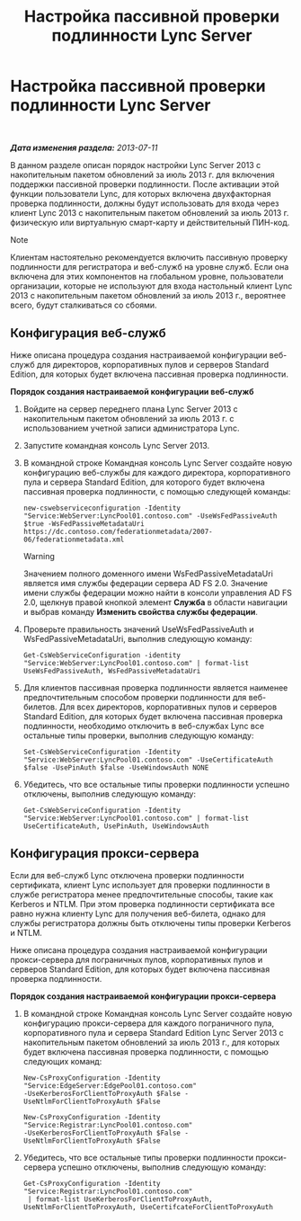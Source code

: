 ﻿---
title: Настройка пассивной проверки подлинности Lync Server
TOCTitle: Настройка пассивной проверки подлинности Lync Server
ms:assetid: 9a904b8d-9fce-4abf-be73-5c8e48cfb53a
ms:mtpsurl: https://technet.microsoft.com/ru-ru/library/Dn308569(v=OCS.15)
ms:contentKeyID: 56270590
ms.date: 05/19/2016
mtps_version: v=OCS.15
ms.translationtype: HT
---

# Настройка пассивной проверки подлинности Lync Server

 

_**Дата изменения раздела:** 2013-07-11_

В данном разделе описан порядок настройки Lync Server 2013 с накопительным пакетом обновлений за июль 2013 г. для включения поддержки пассивной проверки подлинности. После активации этой функции пользователи Lync, для которых включена двухфакторная проверка подлинности, должны будут использовать для входа через клиент Lync 2013 с накопительным пакетом обновлений за июль 2013 г. физическую или виртуальную смарт-карту и действительный ПИН-код.

> [!note]  
> Клиентам настоятельно рекомендуется включить пассивную проверку подлинности для регистратора и веб-служб на уровне служб. Если она включена для этих компонентов на глобальном уровне, пользователи организации, которые не используют для входа настольный клиент Lync 2013 с накопительным пакетом обновлений за июль 2013 г., вероятнее всего, будут сталкиваться со сбоями.

## Конфигурация веб-служб

Ниже описана процедура создания настраиваемой конфигурации веб-служб для директоров, корпоративных пулов и серверов Standard Edition, для которых будет включена пассивная проверка подлинности.

**Порядок создания настраиваемой конфигурации веб-служб**

1.  Войдите на сервер переднего плана Lync Server 2013 с накопительным пакетом обновлений за июль 2013 г. с использованием учетной записи администратора Lync.

2.  Запустите командная консоль Lync Server 2013.

3.  В командной строке Командная консоль Lync Server создайте новую конфигурацию веб-службы для каждого директора, корпоративного пула и сервера Standard Edition, для которого будет включена пассивная проверка подлинности, с помощью следующей команды:
    
        new-cswebserviceconfiguration -Identity "Service:WebServer:LyncPool01.contoso.com" -UseWsFedPassiveAuth $true -WsFedPassiveMetadataUri https://dc.contoso.com/federationmetadata/2007-06/federationmetadata.xml
    
    > [!warning]  
    > Значением полного доменного имени WsFedPassiveMetadataUri является имя службы федерации сервера AD FS 2.0. Значение имени службы федерации можно найти в консоли управления AD FS 2.0, щелкнув правой кнопкой элемент <strong>Служба</strong> в области навигации и выбрав команду <strong>Изменить свойства службы федерации</strong>.

4.  Проверьте правильность значений UseWsFedPassiveAuth и WsFedPassiveMetadataUri, выполнив следующую команду:
    
        Get-CsWebServiceConfiguration -identity "Service:WebServer:LyncPool01.contoso.com" | format-list UseWsFedPassiveAuth, WsFedPassiveMetadataUri

5.  Для клиентов пассивная проверка подлинности является наименее предпочтительным способом проверки подлинности для веб-билетов. Для всех директоров, корпоративных пулов и серверов Standard Edition, для которых будет включена пассивная проверка подлинности, необходимо отключить в веб-службах Lync все остальные типы проверки, выполнив следующую команду:
    
        Set-CsWebServiceConfiguration -Identity "Service:WebServer:LyncPool01.contoso.com" -UseCertificateAuth $false -UsePinAuth $false -UseWindowsAuth NONE

6.  Убедитесь, что все остальные типы проверки подлинности успешно отключены, выполнив следующую команду:
    
        Get-CsWebServiceConfiguration -Identity "Service:WebServer:LyncPool01.contoso.com" | format-list UseCertificateAuth, UsePinAuth, UseWindowsAuth

## Конфигурация прокси-сервера

Если для веб-служб Lync отключена проверки подлинности сертификата, клиент Lync использует для проверки подлинности в службе регистратора менее предпочтительные способы, такие как Kerberos и NTLM. При этом проверка подлинности сертификата все равно нужна клиенту Lync для получения веб-билета, однако для службы регистратора должны быть отключены типы проверки Kerberos и NTLM.

Ниже описана процедура создания настраиваемой конфигурации прокси-сервера для пограничных пулов, корпоративных пулов и серверов Standard Edition, для которых будет включена пассивная проверка подлинности.

**Порядок создания настраиваемой конфигурации прокси-сервера**

1.  В командной строке Командная консоль Lync Server создайте новую конфигурацию прокси-сервера для каждого пограничного пула, корпоративного пула и сервера Standard Edition Lync Server 2013 с накопительным пакетом обновлений за июль 2013 г., для которых будет включена пассивная проверка подлинности, с помощью следующих команд:
    
        New-CsProxyConfiguration -Identity "Service:EdgeServer:EdgePool01.contoso.com" 
        -UseKerberosForClientToProxyAuth $False -UseNtlmForClientToProxyAuth $False
    
        New-CsProxyConfiguration -Identity "Service:Registrar:LyncPool01.contoso.com" 
        -UseKerberosForClientToProxyAuth $False -UseNtlmForClientToProxyAuth $False

2.  Убедитесь, что все остальные типы проверки подлинности прокси-сервера успешно отключены, выполнив следующую команду:
    
        Get-CsProxyConfiguration -Identity "Service:Registrar:LyncPool01.contoso.com"
         | format-list UseKerberosForClientToProxyAuth, UseNtlmForClientToProxyAuth, UseCertifcateForClientToProxyAuth

